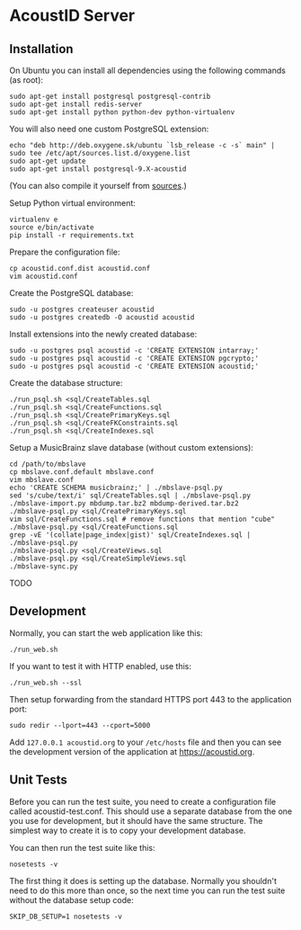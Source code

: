 AcoustID Server
===============

Installation
------------

On Ubuntu you can install all dependencies using the following commands (as root):

    sudo apt-get install postgresql postgresql-contrib
    sudo apt-get install redis-server
    sudo apt-get install python python-dev python-virtualenv

You will also need one custom PostgreSQL extension:

    echo "deb http://deb.oxygene.sk/ubuntu `lsb_release -c -s` main" | sudo tee /etc/apt/sources.list.d/oxygene.list
    sudo apt-get update
    sudo apt-get install postgresql-9.X-acoustid

(You can also compile it yourself from [sources](https://bitbucket.org/acoustid/pg_acoustid).)

Setup Python virtual environment:

    virtualenv e
    source e/bin/activate
    pip install -r requirements.txt

Prepare the configuration file:

    cp acoustid.conf.dist acoustid.conf
    vim acoustid.conf

Create the PostgreSQL database:

    sudo -u postgres createuser acoustid
    sudo -u postgres createdb -O acoustid acoustid

Install extensions into the newly created database:

    sudo -u postgres psql acoustid -c 'CREATE EXTENSION intarray;'
    sudo -u postgres psql acoustid -c 'CREATE EXTENSION pgcrypto;'
    sudo -u postgres psql acoustid -c 'CREATE EXTENSION acoustid;'

Create the database structure:

    ./run_psql.sh <sql/CreateTables.sql
    ./run_psql.sh <sql/CreateFunctions.sql
    ./run_psql.sh <sql/CreatePrimaryKeys.sql
    ./run_psql.sh <sql/CreateFKConstraints.sql
    ./run_psql.sh <sql/CreateIndexes.sql

Setup a MusicBrainz slave database (without custom extensions):

    cd /path/to/mbslave
    cp mbslave.conf.default mbslave.conf
    vim mbslave.conf
    echo 'CREATE SCHEMA musicbrainz;' | ./mbslave-psql.py
    sed 's/cube/text/i' sql/CreateTables.sql | ./mbslave-psql.py
    ./mbslave-import.py mbdump.tar.bz2 mbdump-derived.tar.bz2
    ./mbslave-psql.py <sql/CreatePrimaryKeys.sql
    vim sql/CreateFunctions.sql # remove functions that mention "cube"
    ./mbslave-psql.py <sql/CreateFunctions.sql
    grep -vE '(collate|page_index|gist)' sql/CreateIndexes.sql | ./mbslave-psql.py
    ./mbslave-psql.py <sql/CreateViews.sql
    ./mbslave-psql.py <sql/CreateSimpleViews.sql
    ./mbslave-sync.py

TODO


Development
-----------

Normally, you can start the web application like this:
 
    ./run_web.sh

If you want to test it with HTTP enabled, use this:

    ./run_web.sh --ssl

Then setup forwarding from the standard HTTPS port 443 to the application port:

    sudo redir --lport=443 --cport=5000

Add `127.0.0.1 acoustid.org` to your `/etc/hosts` file and then you can see the
development version of the application at https://acoustid.org.

Unit Tests
----------

Before you can run the test suite, you need to create a configuration file
called acoustid-test.conf. This should use a separate database from the
one you use for development, but it should have the same structure. The
simplest way to create it is to copy your development database.

You can then run the test suite like this:

    nosetests -v

The first thing it does is setting up the database. Normally you shouldn't
need to do this more than once, so the next time you can run the test suite
without the database setup code:

    SKIP_DB_SETUP=1 nosetests -v
